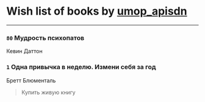 # Wish list of books by [umop_apisdn](http://vk.com/id16458319)
---

### `80` Мудрость психопатов
Кевин Даттон

### `1` Одна привычка в неделю. Измени себя за год
Бретт Блюменталь
> Купить живую книгу

